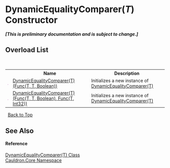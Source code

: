 # DynamicEqualityComparer(*T*) Constructor 
 _**\[This is preliminary documentation and is subject to change.\]**_


## Overload List
&nbsp;<table><tr><th></th><th>Name</th><th>Description</th></tr><tr><td>![Public method](media/pubmethod.gif "Public method")</td><td><a href="M_Cauldron_Core_DynamicEqualityComparer_1__ctor">DynamicEqualityComparer(T)(Func(T, T, Boolean))</a></td><td>
Initializes a new instance of <a href="T_Cauldron_Core_DynamicEqualityComparer_1">DynamicEqualityComparer(T)</a></td></tr><tr><td>![Public method](media/pubmethod.gif "Public method")</td><td><a href="M_Cauldron_Core_DynamicEqualityComparer_1__ctor_1">DynamicEqualityComparer(T)(Func(T, T, Boolean), Func(T, Int32))</a></td><td>
Initializes a new instance of <a href="T_Cauldron_Core_DynamicEqualityComparer_1">DynamicEqualityComparer(T)</a></td></tr></table>&nbsp;
<a href="#dynamicequalitycomparer(*t*)-constructor">Back to Top</a>

## See Also


#### Reference
<a href="T_Cauldron_Core_DynamicEqualityComparer_1">DynamicEqualityComparer(T) Class</a><br /><a href="N_Cauldron_Core">Cauldron.Core Namespace</a><br />